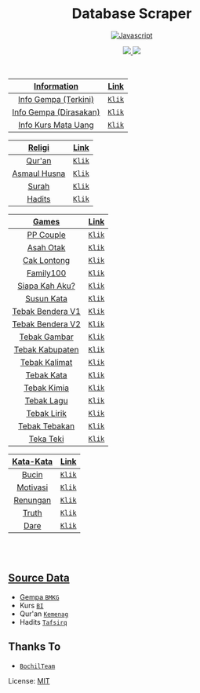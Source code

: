 <h1 align="center">Database Scraper<br></h1>
<div align="center">

[![Javascript](https://img.shields.io/badge/JavaScript-d6cc0f?style=for-the-badge&logo=javascript&logoColor=white)](https://javascript.com)

  <a href="https://instagram.com/ramadhankukuh"><img src="https://img.shields.io/badge/Instagram-E4405F?style=for-the-badge&logo=instagram&logoColor=white"/> 
  <a href="https://youtube.com/c/KukuhRamadhann"><img src="https://img.shields.io/badge/Youtube-E4405F?style=for-the-badge&logo=youtube&logoColor=white" />

<br />

|            Information             |                    Link                  |
| :---------------------------------:| :---------------------------------------:|
|       Info Gempa (Terkini)         | [`Klik`](https://raw.githubusercontent.com/ramadhankukuh/database/master/src/information/gempa_terkini.json)  |
|       Info Gempa (Dirasakan)       | [`Klik`](https://raw.githubusercontent.com/ramadhankukuh/database/master/src/information/gempa_dirasakan.json)  |
|       Info Kurs Mata Uang          | [`Klik`](https://raw.githubusercontent.com/ramadhankukuh/database/master/src/information/kurs.json)  |

|            Religi                  |                    Link                  |
| :---------------------------------:| :---------------------------------------:|
|       Qur'an                       | [`Klik`](https://raw.githubusercontent.com/ramadhankukuh/database/master/src/religi/quran.json)  |
|       Asmaul Husna                 | [`Klik`](https://raw.githubusercontent.com/ramadhankukuh/database/master/src/religi/asmaulhusna.json)  |
|       Surah                        | [`Klik`](https://github.com/ramadhankukuh/database/tree/master/src/religi/surah)  |
|       Hadits                       | [`Klik`](https://github.com/ramadhankukuh/database/tree/master/src/religi/hadits)  |

|            Games                   |                    Link                  |
| :---------------------------------:| :---------------------------------------:|
|       PP Couple                    | [`Klik`](https://raw.githubusercontent.com/ramadhankukuh/database/master/src/lainnya/ppcouple.json)  |   
|       Asah Otak                    | [`Klik`](https://raw.githubusercontent.com/ramadhankukuh/database/master/src/games/asahotak.json)  |   
|       Cak Lontong                  | [`Klik`](https://raw.githubusercontent.com/ramadhankukuh/database/master/src/games/caklontong.json)  |   
|       Family100                    | [`Klik`](https://raw.githubusercontent.com/ramadhankukuh/database/master/src/games/family100.json)  |   
|       Siapa Kah Aku?               | [`Klik`](https://raw.githubusercontent.com/ramadhankukuh/database/master/src/games/siapakahaku.json)  |   
|       Susun Kata                   | [`Klik`](https://raw.githubusercontent.com/ramadhankukuh/database/master/src/games/susunkata.json)  |   
|       Tebak Bendera V1             | [`Klik`](https://raw.githubusercontent.com/ramadhankukuh/database/master/src/games/tebakbendera.json)  |   
|       Tebak Bendera V2             | [`Klik`](https://raw.githubusercontent.com/ramadhankukuh/database/master/src/games/tebakbendera2.json)  |  
|       Tebak Gambar                 | [`Klik`](https://raw.githubusercontent.com/ramadhankukuh/database/master/src/games/tebakgambar.json)  |  
|       Tebak Kabupaten              | [`Klik`](https://raw.githubusercontent.com/ramadhankukuh/database/master/src/games/tebakkabupaten.json)  |  
|       Tebak Kalimat                | [`Klik`](https://raw.githubusercontent.com/ramadhankukuh/database/master/src/games/tebakkalimat.json)  |  
|       Tebak Kata                   | [`Klik`](https://raw.githubusercontent.com/ramadhankukuh/database/master/src/games/tebakkata.json)  |  
|       Tebak Kimia                  | [`Klik`](https://raw.githubusercontent.com/ramadhankukuh/database/master/src/games/tebakkimia.json)  |  
|       Tebak Lagu                   | [`Klik`](https://raw.githubusercontent.com/ramadhankukuh/database/master/src/games/tebaklagu.json)  |  
|       Tebak Lirik                  | [`Klik`](https://raw.githubusercontent.com/ramadhankukuh/database/master/src/games/tebaklirik.json)  |  
|       Tebak Tebakan                | [`Klik`](https://raw.githubusercontent.com/ramadhankukuh/database/master/src/games/tebaktebakan.json)  |  
|       Teka Teki                    | [`Klik`](https://raw.githubusercontent.com/ramadhankukuh/database/master/src/games/tekateki.json)  |  

|            Kata-Kata               |                    Link                  |
| :---------------------------------:| :---------------------------------------:|
|       Bucin                        | [`Klik`](https://raw.githubusercontent.com/ramadhankukuh/database/master/src/kata-kata/bucin.json)  |  
|       Motivasi                     | [`Klik`](https://raw.githubusercontent.com/ramadhankukuh/database/master/src/kata-kata/motivasi.json)  |  
|       Renungan                     | [`Klik`](https://raw.githubusercontent.com/ramadhankukuh/database/master/src/kata-kata/renungan.json)  |  
|       Truth                        | [`Klik`](https://raw.githubusercontent.com/ramadhankukuh/database/master/src/kata-kata/truth.json)  |  
|       Dare                         | [`Klik`](https://raw.githubusercontent.com/ramadhankukuh/database/master/src/kata-kata/dare.json)  |  

</div><br />
<br />


## Source Data

* Gempa [`BMKG`](https://www.bmkg.go.id)
* Kurs [`BI`](https://www.bi.go.id)
* Qur'an [`Kemenag`](https://quran.kemenag.go.id/)
* Hadits [`Tafsirq`](https://tafsirq.com)


## Thanks To

* [`BochilTeam`](https://github.com/BochilTeam)

License: [MIT](https://en.wikipedia.org/wiki/MIT_License)

